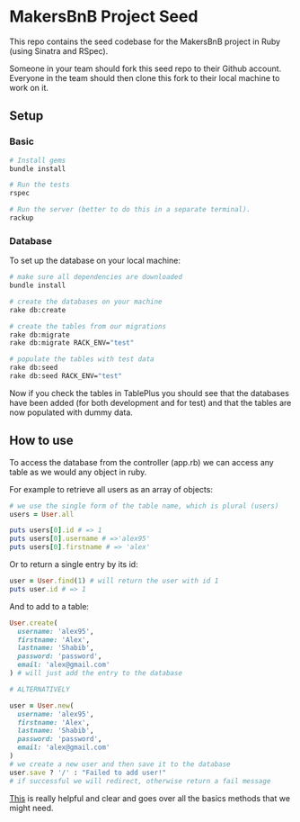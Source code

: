 # MakersBnB Project Seed

This repo contains the seed codebase for the MakersBnB project in Ruby (using Sinatra and RSpec).

Someone in your team should fork this seed repo to their Github account. Everyone in the team should then clone this fork to their local machine to work on it.

## Setup

### Basic

```bash
# Install gems
bundle install

# Run the tests
rspec

# Run the server (better to do this in a separate terminal).
rackup
```

### Database

To set up the database on your local machine:

```bash
# make sure all dependencies are downloaded
bundle install

# create the databases on your machine
rake db:create

# create the tables from our migrations
rake db:migrate
rake db:migrate RACK_ENV="test"

# populate the tables with test data
rake db:seed
rake db:seed RACK_ENV="test"
```

Now if you check the tables in TablePlus you should see that the databases have been added (for both development and for test) and that the tables are now populated with dummy data.

## How to use

To access the database from the controller (app.rb) we can access any table as we would any object in ruby.

For example to retrieve all users as an array of objects:

```ruby
# we use the single form of the table name, which is plural (users)
users = User.all

puts users[0].id # => 1
puts users[0].username # =>'alex95'
puts users[0].firstname # => 'alex'
```

Or to return a single entry by its id:

```ruby
user = User.find(1) # will return the user with id 1
puts user.id # => 1
```

And to add to a table:

```ruby
User.create(
  username: 'alex95',
  firstname: 'Alex',
  lastname: 'Shabib',
  password: 'password',
  email: 'alex@gmail.com'
) # will just add the entry to the database

# ALTERNATIVELY

user = User.new(
  username: 'alex95',
  firstname: 'Alex',
  lastname: 'Shabib',
  password: 'password',
  email: 'alex@gmail.com'
)
# we create a new user and then save it to the database
user.save ? '/' : "Failed to add user!"
# if successful we will redirect, otherwise return a fail message
```

[This](https://guides.rubyonrails.org/active_record_basics.html) is really helpful and clear and goes over all the basics methods that we might need.
